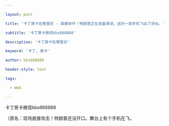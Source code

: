 ---
layout: post
title: '卡丁房卡在哪里买 - 直接命中！特朗普正在准备演讲，这时一部手机飞出了讲台。'
subtitle: '卡丁房卡微信kbs668888'
description: '卡丁房卡在哪里买'
keyword: '卡丁, 房卡'
author: kbs668888
header-style: text
tags:
  - Web
---
卡丁房卡微信kbs668888

（原名：现场直接攻击！特朗普还没开口。舞台上有个手机在飞。

